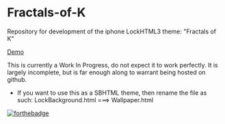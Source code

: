 Fractals-of-K
===========

Repository for development of the iphone LockHTML3 theme: "Fractals of K"

[Demo](https://rawgit.com/Porco-Rosso/Fractals-of-K/master/LockBackground.html)

This is currently a Work In Progress, do not expect it to work perfectly. It is largely incomplete, but is far enough along to warrant being hosted on github.

- If you want to use this as a SBHTML theme, then rename the file as such:
LockBackground.html ===> Wallpaper.html

[![forthebadge](http://forthebadge.com/images/badges/built-with-love.svg)](http://forthebadge.com)
